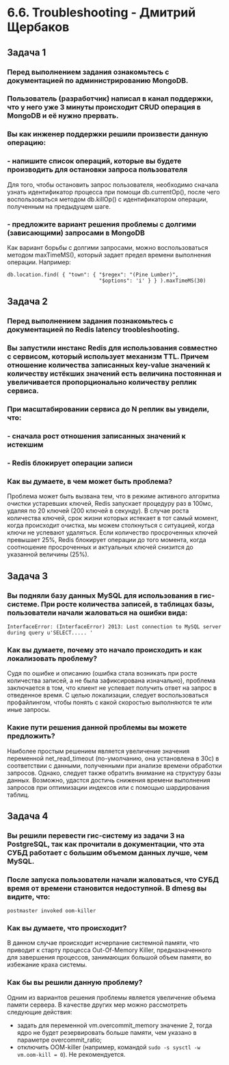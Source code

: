 # 6.6. Troubleshooting - Дмитрий Щербаков

## Задача 1
### Перед выполнением задания ознакомьтесь с документацией по администрированию MongoDB.
### Пользователь (разработчик) написал в канал поддержки, что у него уже 3 минуты происходит CRUD операция в MongoDB и её нужно прервать.
### Вы как инженер поддержки решили произвести данную операцию:
### - напишите список операций, которые вы будете производить для остановки запроса пользователя
Для того, чтобы остановить запрос пользователя, необходимо сначала узнать идентификатор процесса при помощи db.currentOp(), после чего воспользоваться методом db.killOp(<opId>) с идентификатором операции, полученным на предыдущем шаге.
### - предложите вариант решения проблемы с долгими (зависающими) запросами в MongoDB
Как вариант борьбы с долгими запросами, можно воспользоваться методом maxTimeMS(), который задает предел времени выполнения операции.
Например:
```commandline
db.location.find( { "town": { "$regex": "(Pine Lumber)",
                              "$options": 'i' } } ).maxTimeMS(30)
```

## Задача 2
### Перед выполнением задания познакомьтесь с документацией по Redis latency troobleshooting.
### Вы запустили инстанс Redis для использования совместно с сервисом, который использует механизм TTL. Причем отношение количества записанных key-value значений к количеству истёкших значений есть величина постоянная и увеличивается пропорционально количеству реплик сервиса.
### При масштабировании сервиса до N реплик вы увидели, что:
### - сначала рост отношения записанных значений к истекшим
### - Redis блокирует операции записи
### Как вы думаете, в чем может быть проблема?
Проблема может быть вызвана тем, что в режиме активного алгоритма очистки устаревших ключей, Redis запускает процедуру раз в 100мс, удаляя по 20 ключей (200 ключей в секунду). В случае роста количества ключей, срок жизни которых истекает в тот самый момент, когда происходит очистка, мы можем столкнуться с ситуацией, когда ключи не успевают удаляться. Если количество просроченных ключей превышает 25%, Redis блокирует операции до того момента, когда соотношение просроченных и актуальных ключей снизится до указанной величины (25%).

## Задача 3
### Вы подняли базу данных MySQL для использования в гис-системе. При росте количества записей, в таблицах базы, пользователи начали жаловаться на ошибки вида:
```commandline
InterfaceError: (InterfaceError) 2013: Lost connection to MySQL server during query u'SELECT..... '
```
### Как вы думаете, почему это начало происходить и как локализовать проблему?
Судя по ошибке и описанию (ошибка стала возникать при росте количества записей, а не была зафиксирована изначально), проблема заключается в том, что клиент не успевает получить ответ на запрос в отведенное время. С целью локализации, следует воспользоваться профайлингом, чтобы понять с какой скоростью выполняются те или иные запросы. 
### Какие пути решения данной проблемы вы можете предложить?
Наиболее простым решением является увеличение значения переменной net_read_timeout (по-умолчанию, она установлена в 30с) в соответствии с данными, полученными при анализе времени обработки запросов.
Однако, следует также обратить внимание на структуру базы данных. Возможно, удастся достичь снижения времени выполнения запросов при оптимизации индексов или с помощью шардирования таблиц.

## Задача 4
### Вы решили перевести гис-систему из задачи 3 на PostgreSQL, так как прочитали в документации, что эта СУБД работает с большим объемом данных лучше, чем MySQL.
### После запуска пользователи начали жаловаться, что СУБД время от времени становится недоступной. В dmesg вы видите, что:
```commandline
postmaster invoked oom-killer
```
### Как вы думаете, что происходит?
В данном случае происходит исчерпание системной памяти, что приводит к старту процесса Out-Of-Memory Killer, предназначенного для завершения процессов, занимающих большой объем памяти, во избежание краха системы.
### Как бы вы решили данную проблему?
Одним из вариантов решения проблемы является увеличение объема памяти сервера.
В качестве других мер можно рассмотреть следующие действия:
- задать для переменной vm.overcommit_memory значение 2, тогда ядро не будет резервировать больше памяти, чем указано в параметре overcommit_ratio;
- отключить OOM-killer (например, командой ```sudo -s sysctl -w vm.oom-kill = 0```). Не рекомендуется.

